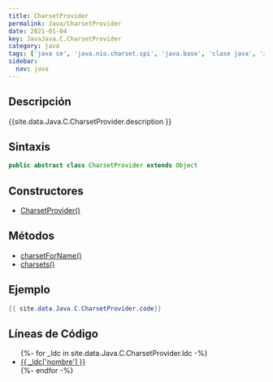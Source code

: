 ```yaml
---
title: CharsetProvider
permalink: Java/CharsetProvider
date: 2021-01-04
key: JavaJava.C.CharsetProvider
category: java
tags: ['java se', 'java.nio.charset.spi', 'java.base', 'clase java', 'Java 1.4']
sidebar: 
  nav: java
---
```


## Descripción
{{site.data.Java.C.CharsetProvider.description }}

## Sintaxis
~~~java
public abstract class CharsetProvider extends Object
~~~

## Constructores
* [CharsetProvider()](/Java/CharsetProvider/CharsetProvider/)

## Métodos
* [charsetForName()](/Java/CharsetProvider/charsetForName)
* [charsets()](/Java/CharsetProvider/charsets)

## Ejemplo
~~~java
{{ site.data.Java.C.CharsetProvider.code}}
~~~

## Líneas de Código
<ul>
{%- for _ldc in site.data.Java.C.CharsetProvider.ldc -%}
   <li>
       <a href="{{_ldc['url'] }}">{{ _ldc['nombre'] }}</a>
   </li>
{%- endfor -%}
</ul>

